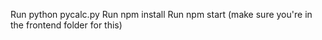 Run python pycalc.py
Run npm install
Run npm start (make sure you're in the frontend folder for this)

